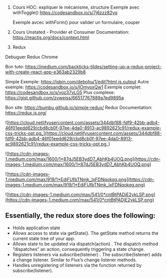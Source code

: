 1.  Cours HOC: expliquer le mécanisme, structure
    Exemple avec withToggle()
    https://codesandbox.io/s/7j6zzz82yq

    Exemple avcec withForm() pour valider un formulaire, couper

2.  Cours Unstated - Provider et Consumer
    Documentation: https://reactjs.org/docs/context.html

3.  Redux

Debuguer Redux Chrome

Bon tuto: https://medium.com/backticks-tildes/setting-up-a-redux-project-with-create-react-app-e363ab2329b8

Simple Exemple: https://jsbin.com/debohu/1/edit?html,js,output
Autre exemple: https://codesandbox.io/s/lOmyoxQw1
Exemple complet: https://codesandbox.io/s/voz37vLG5
Plus complexe: https://gist.github.com/zvweiss/66517767889a7ed9895a

Bon site: https://bumbu.github.io/simple-redux/
Redux Documentation: https://redux.js.org/

![https://cloud.netlifyusercontent.com/assets/344dbf88-fdf9-42bb-adb4-46f01eedd629/cbd8cb0f-97ee-4da0-8913-ac9892621c91/redux-example-css-tricks-opt.pg_](https://cloud.netlifyusercontent.com/assets/344dbf88-fdf9-42bb-adb4-46f01eedd629/cbd8cb0f-97ee-4da0-8913-ac9892621c91/redux-example-css-tricks-opt.pg_)

![https://cdn-images-1.medium.com/max/1600/1*87dJ5EB3ydD7_AbhKb4UOQ.png](https://cdn-images-1.medium.com/max/1600/1*87dJ5EB3ydD7_AbhKb4UOQ.png)

![https://cdn-images-1.medium.com/max/919/1*EdiFUfbTNmk_IxFDNqokqg.png](https://cdn-images-1.medium.com/max/919/1*EdiFUfbTNmk_IxFDNqokqg.png)

![https://cdn-images-1.medium.com/max/541/0*cntBtPADjE2ykLSP.png](https://cdn-images-1.medium.com/max/541/0*cntBtPADjE2ykLSP.png)

## Essentially, the redux store does the following:

- Holds application state
- Allows access to state via getState(). The getState method returns the current state tree of your app.
- Allows state to be updated via dispatch(action) . The dispatch method “dispatches” an action, consequently triggering a state change.
- Registers listeners via subscribe(listener) . The subscribe(listener) adds a change listener. Similar to Flux’s change listener methods.
- Handles unregistering of listeners via the function returned by subscribe(listener).
